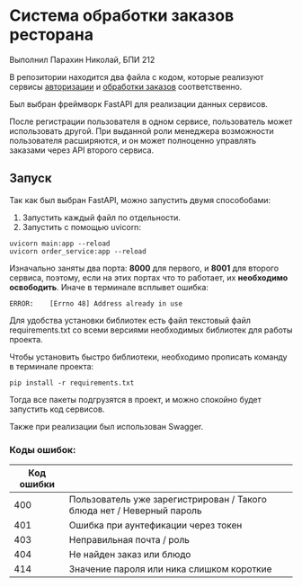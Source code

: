 # Система обработки заказов ресторана
Выполнил Парахин Николай, БПИ 212

В репозитории находится два файла с кодом, которые реализуют сервисы
[авторизации](main.py) и [обработки заказов](order_service.py) соответственно.

Был выбран фреймворк FastAPI для реализации данных сервисов.

После регистрации пользователя в одном сервисе, пользователь
может использовать другой. При выданной роли менеджера возможности 
пользователя расширяются, и он может полноценно управлять заказами через
API второго сервиса.

## Запуск

Так как был выбран FastAPI, можно запустить двумя способобами:
1) Запустить каждый файл по отдельности.
2) Запустить с помощью uvicorn:

```shell
uvicorn main:app --reload
uvicorn order_service:app --reload
```

Изначально заняты два порта: __8000__ для первого, и __8001__ для второго сервиса,
поэтому, если на этих портах что то работает, их __необходимо освободить__.
Иначе в терминале всплывет ошибка:

```console
ERROR:    [Errno 48] Address already in use
```

Для удобства установки библиотек есть файл текстовый файл
requirements.txt со всеми версиями необходимых библиотек для работы проекта.

Чтобы установить быстро библиотеки, необходимо прописать 
команду в терминале проекта:

```shell
pip install -r requirements.txt
```

Тогда все пакеты подгрузятся в проект, и можно спокойно будет 
запустить код сервисов.

Также при реализации был использован Swagger.

### Коды ошибок:
| Код ошибки |                                                                       |
|-----------|-----------------------------------------------------------------------|
| 400       | Пользователь уже зарегистрирован / Такого блюда нет / Неверный пароль |
| 401       | Ошибка при аунтефикации через токен                                   |
| 403       | Неправильная почта / роль                                             |
| 404       | Не найден заказ или блюдо                                             |
| 414       | Значение пароля или ника слишком короткие                             |
